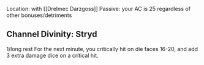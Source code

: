 Location: with [[Drelmec Darzgoss]]
Passive: your AC is 25 regardless of other bonuses/detriments

## Channel Divinity: Stryd
1/long rest
For the next minute, you critically hit on die faces 16-20, and add 3 extra damage dice on a critical hit.